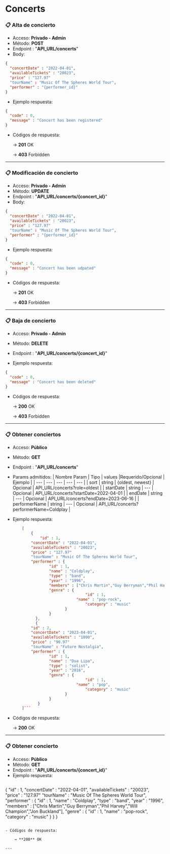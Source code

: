 # Concerts

### 📋 Alta de concierto

- Acceso: **Privado - Admin**
- Método: **POST**
- Endpoint : "**API_URL/concerts**"
- Body:

```json
{
  "concertDate" : "2022-04-01",
  "availableTickets" : "20023",
  "price" : "127.97"
  "tourName" : "Music Of The Spheres World Tour",
  "performer" : "{performer_id}"
}
```

- Ejemplo respuesta:

```json
{
  "code" : 0,
  "message" : "Concert has been registered"
}
```

- Códigos de respuesta:
    
    → **201** OK
    
    → **403** Forbidden

---

### 📋 Modificación de concierto

- Acceso: **Privado - Admin**
- Método: **UPDATE**
- Endpoint : "**API_URL/concerts/{concert_id}**"
- Body:

```json
{
  "concertDate" : "2022-04-01",
  "availableTickets" : "20023",
  "price" : "127.97"
  "tourName" : "Music Of The Spheres World Tour",
  "performer" : "{performer_id}"
}
```

- Ejemplo respuesta:

```json
{
  "code" : 0,
  "message" : "Concert has been udpated"
}
```

- Códigos de respuesta:
    
    → **201** OK
    
    → **403** Forbidden

---

### 📋 Baja de concierto

- Acceso: **Privado - Admin**
- Método: **DELETE**
- Endpoint : "**API_URL/concerts/{concert_id}**"

- Ejemplo respuesta:

```json
{
  "code" : 0,
  "message" : "Concert has been deleted"
}
```

- Códigos de respuesta:
    
    → **200** OK
    
    → **403** Forbidden

---

### 📋 Obtener conciertos

- Acceso: **Público**
- Método: **GET**
- Endpoint : "**API_URL/concerts**"
- Params admitidos:
	| Nombre Param | Tipo | values |Requerido/Opcional | Ejemplo | 
	| --- | --- | --- | --- | --- |
	| sort | string | {oldest, newest} | Opcional | API_URL/concerts?role=oldest |
	| startDate | string | --- | Opcional | API_URL/concerts?startDate=2022-04-01 |
	| endDate | string | --- | Opcional | API_URL/concerts?endDate=2023-06-16 |
	| performerName | string | --- | Opcional | API_URL/concerts?performerName=Coldplay |
- Ejemplo respuesta:
	```json
		[
		    {
		    	"id" : 1,
  			"concertDate" : "2022-04-01",
			"availableTickets" : "20023",
	  		"price" : "127.97"
  			"tourName" : "Music Of The Spheres World Tour",
  			"performer" : {
  					"id" : 1,
  					"name" : "Coldplay",
  					"type" : "band",
  					"year" : "1996",
  					"members" : ["Chris Martin","Guy Berryman","Phil Harvey","Will Champion","Jon Buckland"],
					"genre" : {
    		      				  	"id" : 1,
   		      					"name" : "pop-rock",
    		      					"category" : "music"
		   				   }
   					}
		      },
		      {	
	 		"id" : 2,
  			"concertDate" : "2023-04-01",
			"availableTickets" : "1800",
		  	"price" : "90.97"
  			"tourName" : "Future Nostalgia",
	  		"performer" : {
  				   	"id" : 1,
  					"name" : "Dua Lipa",
  					"type" : "solist",
  					"year" : "2016",
					"genre" : {
    		      					"id" : 1,
   		      					"name" : "pop",
    		      					"category" : "music"
		   			 	   }
   					}
		       }
		]```

- Códigos de respuesta:
    
    → **200** OK
	
---

### 📋 Obtener concierto

- Acceso: **Público**
- Método: **GET**
- Endpoint : "**API_URL/concerts/{concert_id}**"
- Ejemplo respuesta:
	```json

{	"id" : 1,
  	"concertDate" : "2022-04-01",
	"availableTickets" : "20023",
	"price" : "127.97"
  	"tourName" : "Music Of The Spheres World Tour",
  	"performer" : {
  					"id" : 1,
  					"name" : "Coldplay",
  					"type" : "band",
  					"year" : "1996",
  					"members" : ["Chris Martin","Guy Berryman","Phil Harvey","Will Champion","Jon Buckland"],
					"genre" : {
    		      				"id" : 1,
   		      					"name" : "pop-rock",
    		      				"category" : "music"
		   					   }
   					}
}	
```

- Códigos de respuesta:
    
    → **200** OK

---
	
